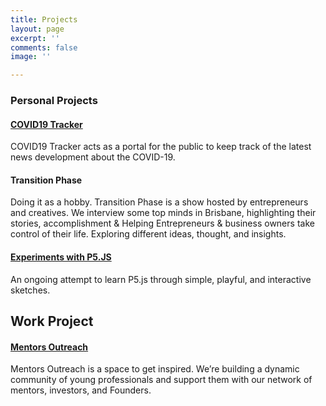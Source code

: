 ```yaml
---
title: Projects
layout: page
excerpt: ''
comments: false
image: ''

---
```

### Personal Projects

#### [COVID19 Tracker](https://bakarimustafa.com/projects/covid19-tracker/ "COVID-19 Tracker")

COVID19 Tracker acts as a portal for the public to keep track of the latest news development about the COVID-19.

#### Transition Phase

Doing it as a hobby. Transition Phase is a show hosted by entrepreneurs and creatives. We interview some top minds in Brisbane, highlighting their stories, accomplishment & Helping Entrepreneurs & business owners take control of their life. Exploring different ideas, thought, and insights.

#### [Experiments with P5.JS](https://bakarimustafa.com/projects/experiments-with-p5-js/ "P5.js")

An ongoing attempt to learn P5.js through simple, playful, and interactive sketches.

## Work Project

#### [Mentors Outreach](https://mentorsoutreach.org "Mentors Outreach")

Mentors Outreach is a space to get inspired. We’re building a dynamic community of young professionals and support them with our network of mentors, investors, and Founders.
